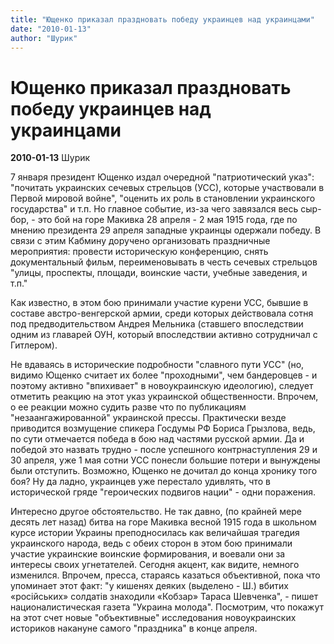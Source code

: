 ```yaml
---
title: "Ющенко приказал праздновать победу украинцев над украинцами"
date: "2010-01-13"
author: "Шурик"
---
```


# Ющенко приказал праздновать победу украинцев над украинцами

**2010-01-13** Шурик

7 января президент Ющенко издал очередной "патриотический указ": "почитать украинских сечевых стрельцов (УСС), которые участвовали в Первой мировой войне", "оценить их роль в становлении украинского государства" и т.п. Но главное событие, из-за чего завязался весь сыр-бор, - это бой на горе Макивка 28 апреля - 2 мая 1915 года, где по мнению президента 29 апреля западные украинцы одержали победу. В связи с этим Кабмину доручено организовать праздничные мероприятия: провести историческую конференцию, снять документальный фильм, переименовывать в честь сечевых стрельцов "улицы, проспекты, площади, воинские части, учебные заведения, и т.п."

Как известно, в этом бою принимали участие курени УСС, бывшие в составе австро-венгерской армии, среди которых действовала сотня под предводительством Андрея Мельника (ставшего впоследствии одним из главарей ОУН, который впоследствии активно сотрудничал с Гитлером).

Не вдаваясь в исторические подробности "славного пути УСС" (но, видимо Ющенко считает их более "проходными", чем бандеровцев - и поэтому активно "впихивает" в новоукраинскую идеологию), следует отметить реакцию на этот указ украинской общественности. Впрочем, о ее реакции можно судить разве что по публикациям "незаангажированной" украинской прессы. Практически везде приводится возмущение спикера Госдумы РФ Бориса Грызлова, ведь, по сути отмечается победа в бою над частями русской армии. Да и победой это назвать трудно - после успешного контрнаступления 29 и 30 апреля, уже 1 мая сотни УСС понесли большие потери и вынуждены были отступить. Возможно, Ющенко не дочитал до конца хронику того боя? Ну да ладно, украинцев уже перестало удивлять, что в исторической гряде "героических подвигов нации" - одни поражения.

Интересно другое обстоятельство. Не так давно, (по крайней мере десять лет назад) битва на горе Макивка весной 1915 года в школьном курсе истории Украины преподносилась как величайшая трагедия украинского народа, ведь с обеих сторон в этом бою принимали участие украинские воинские формирования, и воевали они за интересы своих угнетателей. Сегодня акцент, как видите, немного изменился. Впрочем, пресса, стараясь казаться объективной, пока что упоминает этот факт: "у кишенях деяких (выделено - Ш.) вбитих «російських» солдатів знаходили «Кобзар» Тараса Шевченка", - пишет националистическая газета "Украина молода". Посмотрим, что покажут на этот счет новые "объективные" исследования новоукраинских историков накануне самого "праздника" в конце апреля.
